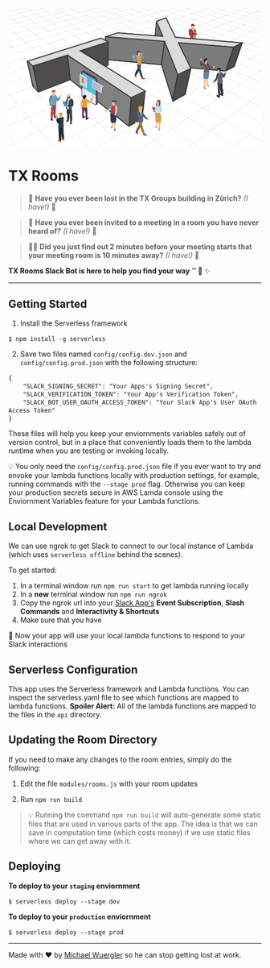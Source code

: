 <p align="center">
  <img alt="TX Rooms logo shows people standing around giant 3D letters T and X" src="media/TX-Rooms-Logo-993x539.png" width="546">
</p>

# TX Rooms

> :eyes: **Have you ever been lost in the TX Groups building in Zürich?** _(I have!)_ :wave:

> :see_no_evil: **Have you ever been invited to a meeting in a room you have never heard of?** _(I have!)_ :wave:

> :running_man: **Did you just find out 2 minutes before your meeting starts that your meeting room is 10 minutes away?** _(I have!)_ :wave:

**TX Rooms Slack Bot is here to help you find your way** :tm: :rainbow: :sparkles:

---

## Getting Started

1. Install the Serverless framework 

```
$ npm install -g serverless
```

2. Save two files named `config/config.dev.json` and `config/config.prod.json` with the following structure:

```
{
    "SLACK_SIGNING_SECRET": "Your Apps's Signing Secret",
    "SLACK_VERIFICATION_TOKEN": "Your App's Verification Token",
    "SLACK_BOT_USER_OAUTH_ACCESS_TOKEN": "Your Slack App's User OAuth Access Token"
}
```

These files will help you keep your enviornments variables safely out of version control, but in a place that conveniently loads them to the lambda runtime when you are testing or invoking locally. 

:bulb: You only need the `config/config.prod.json` file if you ever want to try and envoke your lambda functions locally with production settings, for example, running commands with the `--stage prod` flag. Otherwise you can keep your production secrets secure in AWS Lamda console using the Enviornment Variables feature for your Lambda functions.

## Local Development 

We can use ngrok to get Slack to connect to our local instance of Lambda (which uses `serverless offline` behind the scenes).

To get started:

1. In a terminal window run `npm run start` to get lambda running locally
2. In a **new** terminal window run `npm run ngrok`
3. Copy the ngrok url into your [Slack App's](https://api.slack.com/apps) **Event Subscription**, **Slash Commands** and **Interactivity & Shortcuts** 
4. Make sure that you have 

:rainbow: Now your app will use your local lambda functions to respond to your Slack interactions

## Serverless Configuration

This app uses the Serverless framework and Lambda functions. You can inspect the serverless.yaml file to see which functions are mapped to lambda functions. **Spoiler Alert:** All of the lambda functions are mapped to the files in the `api` directory.

## Updating the Room Directory

If you need to make any changes to the room entries, simply do the following:

1. Edit the file `modules/rooms.js` with your room updates

2. Run `npm run build`

> :bulb: Running the command `npm run build` will auto-generate some static files that are used in various parts of the app. The idea is that we can save in computation time (which costs money) if we use static files where we can get away with it.


## Deploying

**To deploy to your `staging` enviornment**

```
$ serverless deploy --stage dev
```

**To deploy to your `production` enviornment**

```
$ serverless deploy --stage prod
```

---

Made with :heart: by [Michael Wuergler](https://github.com/radiovisual) so he can stop getting lost at work. 
